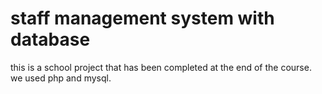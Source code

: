 # staff management system with database
this is a school project that has been completed at the end of the course.
we used php and mysql.
